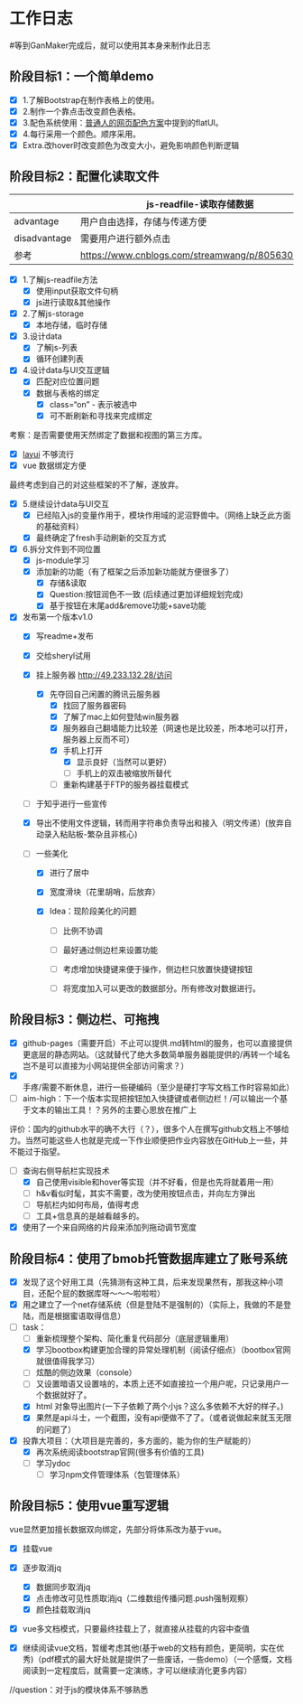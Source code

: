 # 工作日志

#等到GanMaker完成后，就可以使用其本身来制作此日志

## 阶段目标1：一个简单demo

- [x] 1.了解Bootstrap在制作表格上的使用。
- [x] 2.制作一个靠点击改变颜色表格。
- [x] 3.配色系统使用：[普通人的网页配色方案](http://www.ruanyifeng.com/blog/2019/03/coloring-scheme.html)中提到的flatUI。
- [x] 4.每行采用一个颜色。顺序采用。
- [x] Extra.改hover时改变颜色为改变大小，避免影响颜色判断逻辑

## 阶段目标2：配置化读取文件

|              | js-readfile-读取存储数据                          | js-storage                                                   |
| ------------ | ------------------------------------------------- | ------------------------------------------------------------ |
| advantage    | 用户自由选择，存储与传递方便                      | 无需额外点击                                                 |
| disadvantage | 需要用户进行额外点击                              | 传递不方便（可通过导出解决）                                 |
| 参考         | https://www.cnblogs.com/streamwang/p/8056301.html | https://blog.csdn.net/chandddlleerr/article/details/71774238 |

- [x] 1.了解js-readfile方法
  - [x] 使用input获取文件句柄
  - [x] js进行读取&其他操作
- [x] 2.了解js-storage
  - [x] 本地存储，临时存储
- [x] 3.设计data
  - [x] 了解js-列表
  - [x] 循环创建列表
- [x] 4.设计data与UI交互逻辑
  - [x] 匹配对应位置问题
  - [x] 数据与表格的绑定
    - [x] class=“on” - 表示被选中
    - [x] 可不断刷新和寻找来完成绑定

考察：是否需要使用天然绑定了数据和视图的第三方库。

- [x] [layui](https://www.layui.com/) 不够流行
- [x] vue 数据绑定方便

最终考虑到自己的对这些框架的不了解，遂放弃。

- [x] 5.继续设计data与UI交互
  - [x] 已经陷入js的变量作用于，模块作用域的泥沼野兽中。（网络上缺乏此方面的基础资料）
  - [x] 最终确定了fresh手动刷新的交互方式
- [x] 6.拆分文件到不同位置
  - [x] js-module学习
  - [x] 添加新的功能（有了框架之后添加新功能就方便很多了）
    - [x] 存储&读取
    - [x] Question:按钮润色不一致 (后续通过更加详细规划完成)
    - [x] 基于按钮在末尾add&remove功能+save功能
- [x] 发布第一个版本v1.0
  - [x] 写readme+发布
  
  - [x] 交给sheryl试用
  
  - [x] 挂上服务器 http://49.233.132.28/访问
  
    - [x] 先夺回自己闲置的腾讯云服务器
      - [x] 找回了服务器密码
      - [x] 了解了mac上如何登陆win服务器
      - [x] 服务器自己翻墙能力比较差（网速也是比较差，所本地可以打开，服务器上反而不可）
      - [x] 手机上打开
        - [x] 显示良好（当然可以更好）
        - [ ] 手机上的双击被缩放所替代
      - [ ] 重新构建基于FTP的服务器挂载模式
  
  - [ ] 于知乎进行一些宣传
  
  - [x] 导出不使用文件逻辑，转而用字符串负责导出和接入（明文传递）(放弃自动录入粘贴板-繁杂且非核心)
  
  - [ ] 一些美化
  
    - [x] 进行了居中
  
    - [x] 宽度滑块（花里胡哨，后放弃）
  
    - [x] Idea：现阶段美化的问题
  
      - [ ] 比例不协调
  
      - [ ] 最好通过侧边栏来设置功能
  
      - [ ] 考虑增加快捷键来便于操作，侧边栏只放置快捷键按钮
  
      - [ ] 将宽度加入可以更改的数据部分。所有修改对数据进行。
  

## 阶段目标3：侧边栏、可拖拽

- [x] github-pages（需要开启）不止可以提供.md转html的服务，也可以直接提供更底层的静态网站。（这就替代了绝大多数简单服务器能提供的/再转一个域名岂不是可以直接为小网站提供全部访问需求？）
- [x] 手疼/需要不断休息，进行一些硬编码（至少是硬打字写文档工作时容易如此）
- [ ] aim-high：下一个版本实现把按钮加入快捷键或者侧边栏！/可以输出一个基于文本的输出工具！？另外的主要心思放在推广上

评价：国内的github水平的确不大行（？），很多个人在撰写github文档上不够给力。当然可能这些人也就是完成一下作业顺便把作业内容放在GitHub上一些，并不能过于指望。

- [ ] 查询右侧导航栏实现技术
  - [x] 自己使用visible和hover等实现（并不好看，但是也先将就着用一用）
  - [ ] h&v看似时髦，其实不需要，改为使用按钮点击，并向左方弹出
  - [ ] 导航栏内如何布局，值得考虑
  - [ ] 工具+信息真的是越看越多的。

- [x] 使用了一个来自网络的片段来添加列拖动调节宽度

## 阶段目标4：使用了bmob托管数据库建立了账号系统

- [x] 发现了这个好用工具（先猜测有这种工具，后来发现果然有，那我这种小项目，还配个屁的数据库呀～～～啦啦啦）
- [x] 用之建立了一个net存储系统（但是登陆不是强制的）（实际上，我做的不是登陆，而是根据蜜语取得信息）
- [ ] task：
  - [ ] 重新梳理整个架构、简化重复代码部分（底层逻辑重用）
  - [x] 学习bootbox构建更加合理的异常处理机制（阅读仔细点）（bootbox官网就很值得我学习）
  - [ ] 炫酷的侧边效果（console）
  - [ ] 又设置暗语又设置啥的，本质上还不如直接拉一个用户呢，只记录用户一个数据就好了。
  - [x] html 对象导出图片(一下子依赖了两个小js？这么多依赖不大好的样子。)
  - [x] 果然是api斗士，一个截图，没有api便做不了了。（或者说做起来就玉无限的问题了）
- [x] 投靠大项目：（大项目是完善的，多方面的，能为你的生产赋能的）
  - [x] 再次系统阅读bootstrap官网(很多有价值的工具)
  - [ ] 学习ydoc
    - [ ] 学习npm文件管理体系（包管理体系）

## 阶段目标5：使用vue重写逻辑

vue显然更加擅长数据双向绑定，先部分将体系改为基于vue。

- [x] 挂载vue
- [x] 逐步取消jq
  - [x] 数据同步取消jq
  - [x] 点击修改可见性质取消jq（二维数组传播问题.push强制观察）
  - [x] 颜色挂载取消jq

- [x] vue多文档模式，只要最终挂载上了，就直接从挂载的内容中查值

- [x] 继续阅读vue文档，暂缓考虑其他(基于web的文档有颜色，更简明，实在优秀)（pdf模式的最大好处就是提供了一些废话，一些demo）（一个感慨，文档阅读到一定程度后，就需要一定演练，才可以继续消化更多内容）

//question：对于js的模块体系不够熟悉